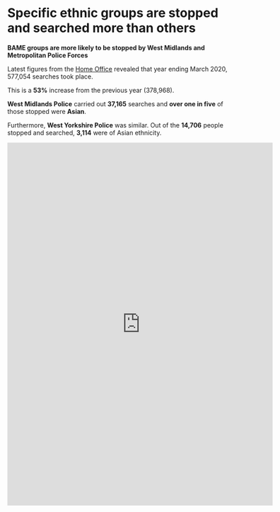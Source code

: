 # Specific ethnic groups are stopped and searched more than others

**BAME groups are more likely to be stopped by West Midlands and Metropolitan Police Forces**

Latest figures from the [Home Office](https://www.gov.uk/government/statistics/police-powers-and-procedures-england-and-wales-year-ending-31-march-2020) revealed that year ending March 2020, 577,054 searches took place.

This is a **53%** increase from the previous year (378,968).

**West Midlands Police** carried out **37,165** searches and **over one in five** of those stopped were **Asian**.

Furthermore, **West Yorkshire Police** was similar. Out of the **14,706** people stopped and searched, **3,114** were of Asian ethnicity.

<iframe title="Yearly stop and search by Police Force Area " aria-label="map" id="datawrapper-chart-zM6oO" src="https://datawrapper.dwcdn.net/zM6oO/6/" scrolling="no" frameborder="0" style="border: none;" width="600" height="820"></iframe>
